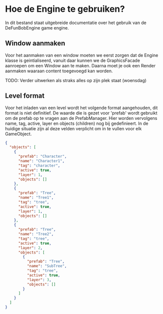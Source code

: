# Hoe de Engine te gebruiken?

In dit bestand staat uitgebreide documentatie over het gebruik van de DeFunBobEngine game engine.

## Window aanmaken
Voor het aanmaken van een window moeten we eerst zorgen dat de Engine klasse is geintialiseerd,
vanuit daar kunnen we de GraphicsFacade aanroepen om een Window aan te maken. Daarna moet je ook een Render aanmaken waaraan content toegevoegd kan worden.

TODO: Verder uitwerken als straks alles op zijn plek staat (woensdag)

## Level format
Voor het inladen van een level wordt het volgende format aangehouden, dit format is niet definitief.
De waarde die is gezet voor 'prefab' wordt gebruikt om de prefab op te vragen aan de PrefabManager.
Hier worden vervolgens name, tag, active, layer en objects (children) nog bij gedefinieert. 
In de huidige situatie zijn al deze velden verplicht om in te vullen voor elk GameObject.
```json
{
  "objects": [
    {
      "prefab": "Character",
      "name": "Character1",
      "tag": "character",
      "active": true,
      "layer": 1,
      "objects": []
    },
    {
      "prefab": "Tree",
      "name": "Tree1",
      "tag": "tree",
      "active": true,
      "layer": 1,
      "objects": []
    },
    {
      "prefab": "Tree",
      "name": "Tree2",
      "tag": "tree",
      "active": true,
      "layer": 2,
      "objects": [
        {
          "prefab": "Tree",
          "name": "SubTree",
          "tag": "tree",
          "active": true,
          "layer": 3,
          "objects": []
        }
      ]
    }
  ]
}
```
